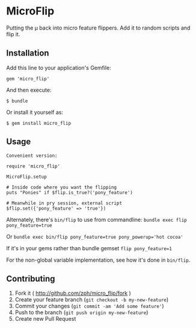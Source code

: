 # MicroFlip

Putting the µ back into micro feature flippers. Add it to random scripts and flip it.

## Installation

Add this line to your application's Gemfile:

    gem 'micro_flip'

And then execute:

    $ bundle

Or install it yourself as:

    $ gem install micro_flip

## Usage

    Convenient version:
```
require 'micro_flip'

MicroFlip.setup

# Inside code where you want the flipping
puts "Ponies" if $flip.is_true?('pony_feature')
```

```
# Meanwhile in pry session, external script
$flip.set({'pony_feature' => 'true'})
```

Alternately, there's `bin/flip` to use from commandline:
`bundle exec flip pony_feature=true`

Or
`bundle exec bin/flip pony_feature=true pony_powerup='hot cocoa'`

If it's in your gems rather than bundle gemset
`flip pony_feature=1`

For the non-global variable implementation, see how it's done in
`bin/flip`.

## Contributing

1. Fork it ( http://github.com/zph/micro_flip/fork )
2. Create your feature branch (`git checkout -b my-new-feature`)
3. Commit your changes (`git commit -am 'Add some feature'`)
4. Push to the branch (`git push origin my-new-feature`)
5. Create new Pull Request
